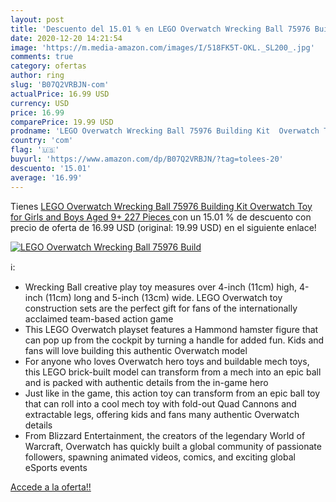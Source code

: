 ```yaml
---
layout: post
title: 'Descuento del 15.01 % en LEGO Overwatch Wrecking Ball 75976 Build'
date: 2020-12-20 14:21:54
image: 'https://m.media-amazon.com/images/I/518FK5T-OKL._SL200_.jpg'
comments: true
category: ofertas
author: ring
slug: 'B07Q2VRBJN-com'
actualPrice: 16.99 USD
currency: USD
price: 16.99
comparePrice: 19.99 USD
prodname: 'LEGO Overwatch Wrecking Ball 75976 Building Kit  Overwatch Toy for Girls and Boys Aged 9+  227 Pieces '
country: 'com'
flag: '🇺🇸'
buyurl: 'https://www.amazon.com/dp/B07Q2VRBJN/?tag=tolees-20'
descuento: '15.01'
average: '16.99'
---
```


Tienes [LEGO Overwatch Wrecking Ball 75976 Building Kit  Overwatch Toy for Girls and Boys Aged 9+  227 Pieces ](https://www.amazon.com/dp/B07Q2VRBJN/?tag=tolees-20) con un 15.01 % de descuento con precio de oferta de 16.99 USD (original: 19.99 USD) en el siguiente enlace!

[![LEGO Overwatch Wrecking Ball 75976 Build](https://m.media-amazon.com/images/I/518FK5T-OKL._SL200_.jpg)](https://www.amazon.com/dp/B07Q2VRBJN/?tag=tolees-20)

ℹ️:

- Wrecking Ball creative play toy measures over 4-inch (11cm) high, 4-inch (11cm) long and 5-inch (13cm) wide. LEGO Overwatch toy construction sets are the perfect gift for fans of the internationally acclaimed team-based action game
- This LEGO Overwatch playset features a Hammond hamster figure that can pop up from the cockpit by turning a handle for added fun. Kids and fans will love building this authentic Overwatch model
- For anyone who loves Overwatch hero toys and buildable mech toys, this LEGO brick-built model can transform from a mech into an epic ball and is packed with authentic details from the in-game hero
- Just like in the game, this action toy can transform from an epic ball toy that can roll into a cool mech toy with fold-out Quad Cannons and extractable legs, offering kids and fans many authentic Overwatch details
- From Blizzard Entertainment, the creators of the legendary World of Warcraft, Overwatch has quickly built a global community of passionate followers, spawning animated videos, comics, and exciting global eSports events

[Accede a la oferta!!](https://www.amazon.com/dp/B07Q2VRBJN/?tag=tolees-20)
